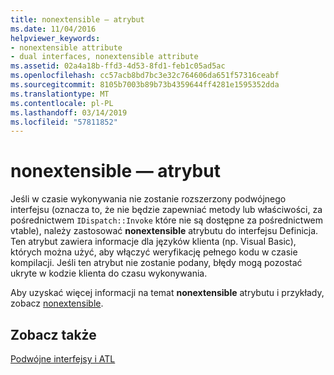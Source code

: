 ```yaml
---
title: nonextensible — atrybut
ms.date: 11/04/2016
helpviewer_keywords:
- nonextensible attribute
- dual interfaces, nonextensible attribute
ms.assetid: 02a4a18b-ffd3-4d53-8fd1-feb1c05ad5ac
ms.openlocfilehash: cc57acb8bd7bc3e32c764606da651f57316ceabf
ms.sourcegitcommit: 8105b7003b89b73b4359644ff4281e1595352dda
ms.translationtype: MT
ms.contentlocale: pl-PL
ms.lasthandoff: 03/14/2019
ms.locfileid: "57811852"
---
```

# <a name="nonextensible-attribute"></a>nonextensible — atrybut

Jeśli w czasie wykonywania nie zostanie rozszerzony podwójnego interfejsu (oznacza to, że nie będzie zapewniać metody lub właściwości, za pośrednictwem `IDispatch::Invoke` które nie są dostępne za pośrednictwem vtable), należy zastosować **nonextensible** atrybutu do interfejsu Definicja. Ten atrybut zawiera informacje dla języków klienta (np. Visual Basic), których można użyć, aby włączyć weryfikację pełnego kodu w czasie kompilacji. Jeśli ten atrybut nie zostanie podany, błędy mogą pozostać ukryte w kodzie klienta do czasu wykonywania.

Aby uzyskać więcej informacji na temat **nonextensible** atrybutu i przykłady, zobacz [nonextensible](../windows/nonextensible.md).

## <a name="see-also"></a>Zobacz także

[Podwójne interfejsy i ATL](../atl/dual-interfaces-and-atl.md)
